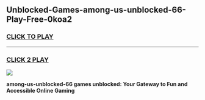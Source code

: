 
## Unblocked-Games-among-us-unblocked-66-Play-Free-0koa2
<h3>
<a href="https://premium76.site?title=among-us-unblocked-66&ref=12A">CLICK TO PLAY</a></h3>
<hr>

<h3>
<a href="https://premium76.site?title=among-us-unblocked-66&ref=12A">CLICK 2 PLAY</a>
  
</h3>

<a href="https://premium76.site?title=among-us-unblocked-66&ref=12A"><img src="https://clearcache.store/games.png"></a>


**among-us-unblocked-66 games unblocked: Your Gateway to Fun and Accessible Online Gaming**
